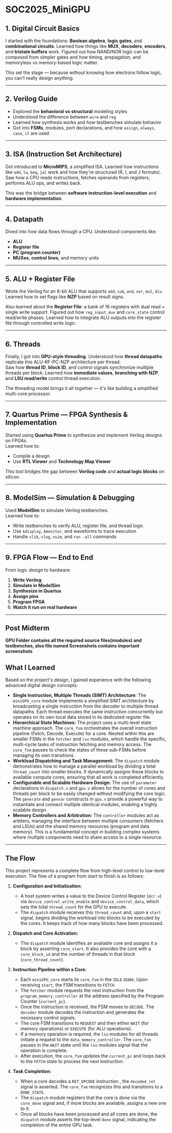 # SOC2025_MiniGPU


##  1. Digital Circuit Basics

I started with the foundations: **Boolean algebra**, **logic gates**, and **combinational circuits**. Learned how things like **MUX**, **decoders**, **encoders**, and **tristate buffers** work. Figured out how NAND/NOR logic can be composed from simpler gates and how timing, propagation, and memoryless vs memory-based logic matter.

This set the stage — because without knowing how electrons follow logic, you can’t really design anything.

---

##  2. Verilog Guide

- Explored the **behavioral vs structural** modeling styles  
- Understood the difference between `wire` and `reg`  
- Learned how synthesis works and how testbenches simulate behavior  
- Got into **FSMs**, modules, port declarations, and how `assign`, `always`, `case`, `if` are used


---

##  3. ISA (Instruction Set Architecture)

Got introduced to **MicroMIPS**, a simplified ISA. Learned how instructions like `add`, `lw`, `beq`, `jal` work and how they're structured (R, I, and J formats).  
Saw how a CPU reads instructions, fetches operands from registers, performs ALU ops, and writes back.

This was the bridge between **software instruction-level execution** and **hardware implementation**.

---

##  4. Datapath

Dived into how data flows through a CPU. Understood components like:
- **ALU**
- **Register file**
- **PC (program counter)**
- **MUXes**, **control lines**, and memory units


---

##  5. ALU + Register File

Wrote the Verilog for an 8-bit ALU that supports `add`, `sub`, `and`, `xor`, `mul`, `div`. Learned how to set flags like **NZP** based on result signs.

Also learned about the **Register File**: a bank of 16 registers with dual read + single write support. Figured out how `reg_input_mux` and `core_state` control read/write phases. Learned how to integrate ALU outputs into the register file through controlled write logic.

---

##  6. Threads

Finally, I got into **GPU-style threading**. Understood how **thread datapaths** replicate this ALU-RF-PC-NZP architecture per thread.  
Saw how **thread ID**, **block ID**, and control signals synchronize multiple threads per block. Learned how **immediate values**, **branching with NZP**, and **LSU read/write** control thread execution.

The threading model brings it all together — it's like building a simplified multi-core processor.

---

##  7. Quartus Prime — FPGA Synthesis & Implementation

Started using **Quartus Prime** to synthesize and implement Verilog designs on FPGAs.  
Learned how to:
- Compile a design
- Use **RTL Viewer** and **Technology Map Viewer**

This tool bridges the gap between **Verilog code** and **actual logic blocks** on silicon.

---

## 8. ModelSim — Simulation & Debugging

Used **ModelSim** to simulate Verilog testbenches.  
Learned how to:
- Write testbenches to verify ALU, register file, and thread logic
- Use `$display`, `$monitor`, and waveforms to trace execution
- Handle `vlib`, `vlog`, `vsim`, and `run -all` commands


---

## 9. FPGA Flow — End to End

From logic design to hardware:
1. **Write Verilog**
2. **Simulate in ModelSim**
3. **Synthesize in Quartus**
4. **Assign pins**
5. **Program FPGA**
6. **Watch it run on real hardware**


---

## Post Midterm
**GPU Folder contains all the required source files(modules) and testbenches, also file named Screenshots contains important screenshots**

## What I Learned

Based on the project's design, I gained experience with the following advanced digital design concepts:

* **Single Instruction, Multiple Threads (SIMT) Architecture:** The `miniGPU_core` module implements a simplified SIMT architecture by broadcasting a single instruction from the decoder to multiple thread datapaths. Each thread executes the same instruction concurrently but operates on its own local data stored in its dedicated register file.
* **Hierarchical State Machines:** The project uses a multi-level state machine approach. The `core_fsm` orchestrates the overall instruction pipeline (Fetch, Decode, Execute) for a core. Nested within this are smaller FSMs in the `fetcher` and `lsu` modules, which handle the specific, multi-cycle tasks of instruction fetching and memory access. The `core_fsm` pauses to check the states of these sub-FSMs before managing its own transitions.
* **Workload Dispatching and Task Management:** The `dispatch` module demonstrates how to manage a parallel workload by dividing a total `thread_count` into smaller blocks. It dynamically assigns these blocks to available compute cores, ensuring that all work is completed efficiently.
* **Configurable and Scalable Hardware Design:** The use of `parameter` declarations in `dispatch.v` and `gpu.v` allows for the number of cores and threads per block to be easily changed without modifying the core logic. The `generate` and `genvar` constructs in `gpu.v` provide a powerful way to instantiate and connect multiple identical modules, enabling a highly scalable design.
* **Memory Controllers and Arbitration:** The `controller` modules act as arbiters, managing the interface between multiple consumers (fetchers and LSUs) and the shared memory resources (program and data memory). This is a fundamental concept in building complex systems where multiple components need to share access to a single resource.

---

## The Flow

This project represents a complete flow from high-level control to low-level execution. The flow of a program from start to finish is as follows:

1.  **Configuration and Initialization:**
    * A host system writes a value to the Device Control Register (`dcr.v`) via `device_control_write_enable` and `device_control_data`, which sets the total `thread_count` for the GPU to execute.
    * The `dispatch` module receives this `thread_count` and, upon a `start` signal, begins dividing the workload into blocks to be executed by the cores. It keeps track of how many blocks have been processed.

2.  **Dispatch and Core Activation:**
    * The `dispatch` module identifies an available core and assigns it a block by asserting `core_start`. It also provides the core with a `core_block_id` and the number of threads in that block (`core_thread_count`).

3.  **Instruction Pipeline within a Core:**
    * Each `miniGPU_core` starts its `core_fsm` in the `IDLE` state. Upon receiving `start`, the FSM transitions to `FETCH`.
    * The `fetcher` module requests the next instruction from the `program_memory_controller` at the address specified by the Program Counter (`current_pc`).
    * Once the instruction is received, the FSM moves to `DECODE`. The `decoder` module decodes the instruction and generates the necessary control signals.
    * The core FSM transitions to `REQUEST` and then either `WAIT` (for memory operations) or `EXECUTE` (for ALU operations).
    * If a memory operation is required, the `lsu` modules for all threads initiate a request to the `data_memory_controller`. The `core_fsm` pauses in the `WAIT` state until the `lsu` modules signal that the operation is complete.
    * After execution, the `core_fsm` updates the `current_pc` and loops back to the `FETCH` state to process the next instruction.

4.  **Task Completion:**
    * When a core decodes a `RET_OPCODE` instruction , the `decoded_ret` signal is asserted. The `core_fsm` recognizes this and transitions to a `DONE_STATE`.
    * The `dispatch` module registers that the core is done via the `core_done` signal and, if more blocks are available, assigns a new one to it.
    * Once all blocks have been processed and all cores are done, the `dispatch` module asserts the top-level `done` signal, indicating the completion of the entire GPU task.
